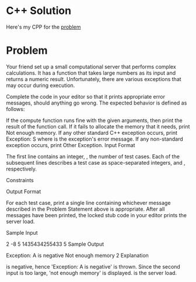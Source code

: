 # C++ Solution
Here's my CPP for the [problem](https://www.hackerrank.com/challenges/exceptional-server/problem)


# Problem

Your friend set up a small computational server that performs complex calculations.
It has a function that takes  large numbers as its input and returns a numeric result. Unfortunately, there are various exceptions that may occur during execution.

Complete the code in your editor so that it prints appropriate error messages, should anything go wrong. The expected behavior is defined as follows:

If the compute function runs fine with the given arguments, then print the result of the function call.
If it fails to allocate the memory that it needs, print Not enough memory.
If any other standard C++ exception occurs, print Exception: S where  is the exception's error message.
If any non-standard exception occurs, print Other Exception.
Input Format

The first line contains an integer, , the number of test cases.
Each of the  subsequent lines describes a test case as  space-separated integers,  and , respectively.

Constraints



Output Format

For each test case, print a single line containing whichever message described in the Problem Statement above is appropriate. After all messages have been printed, the locked stub code in your editor prints the server load.

Sample Input

2
-8 5
1435434255433 5
Sample Output

Exception: A is negative
Not enough memory
2
Explanation

 is negative, hence 'Exception: A is negative' is thrown. Since the second input is too large, 'not enough memory' is displayed.  is the server load.